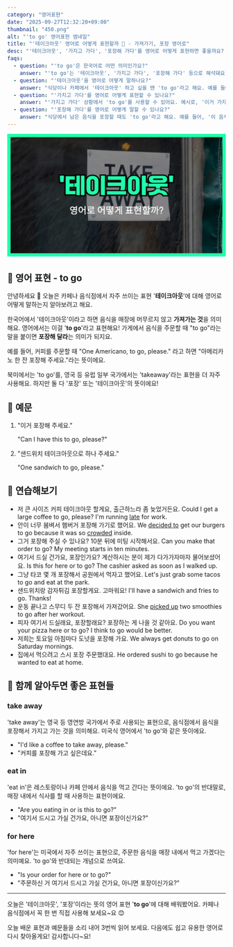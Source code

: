 ```yaml
---
category: "영어표현"
date: "2025-09-27T12:32:20+09:00"
thumbnail: "450.png"
alt: "'to go' 영어표현 썸네일"
title: "'테이크아웃' 영어로 어떻게 표현할까 🥤 - 가져가기, 포장 영어로"
desc: "'테이크아웃', '가지고 가다', '포장해 가다'를 영어로 어떻게 표현하면 좋을까요? '커피를 테이크아웃할 수 있어요?', '이 음식 포장해 주세요.' 등을 영어로 표현하는 법을 배워봅시다. 다양한 예문을 통해서 연습하고 본인의 표현으로 만들어 보세요."
faqs:
  - question: "'to go'은 한국어로 어떤 의미인가요?"
    answer: "'to go'는 '테이크아웃', '가지고 가다', '포장해 가다' 등으로 해석돼요. 주로 음식이나 음료를 식당에서 먹지 않고 가져가는 상황에서 써요."
  - question: "'테이크아웃'을 영어로 어떻게 말하나요?"
    answer: "식당이나 카페에서 '테이크아웃' 하고 싶을 땐 'to go'라고 해요. 예를 들어, '커피 테이크아웃할 수 있어요?'는 'Can I get this coffee to go?'라고 해요."
  - question: "'가지고 가다'를 영어로 어떻게 표현할 수 있나요?"
    answer: "'가지고 가다' 상황에서 'to go'를 사용할 수 있어요. 예시로, '이거 가지고 갈게요.'는 'I'll take this to go.'라고 해요."
  - question: "'포장해 가다'를 영어로 어떻게 말할 수 있나요?"
    answer: "식당에서 남은 음식을 포장할 때도 'to go'라고 해요. 예를 들어, '이 음식 포장해 주세요.'는 'Can I have this to go, please?'라고 말해요."
---
```


!['to go' 영어표현](./450.png)

## 🌟 영어 표현 - to go

안녕하세요 👋 오늘은 카페나 음식점에서 자주 쓰이는 표현 '**테이크아웃**'에 대해 영어로 어떻게 말하는지 알아보려고 해요.

한국어에서 '테이크아웃'이라고 하면 음식을 매장에 머무르지 않고 **가져가는 것**을 의미해요. 영어에서는 이걸 '**to go**'라고 표현해요! 가게에서 음식을 주문할 때 "to go"라는 말을 붙이면 **포장해 달라**는 의미가 되지요.

예를 들어, 커피를 주문할 때 "One Americano, to go, please." 라고 하면 "아메리카노 한 잔 포장해 주세요."라는 뜻이에요.

북미에서는 'to go'를, 영국 등 유럽 일부 국가에서는 'takeaway'라는 표현을 더 자주 사용해요. 하지만 둘 다 '포장' 또는 '테이크아웃'의 뜻이에요!

## 📖 예문

1. "이거 포장해 주세요."

   "Can I have this to go, please?"

2. "샌드위치 테이크아웃으로 하나 주세요."

   "One sandwich to go, please."

## 💬 연습해보기

<ul data-interactive-list>

  <li data-interactive-item>
    <span data-toggler>저 큰 사이즈 커피 테이크아웃 할게요, 출근하느라 좀 늦었거든요.</span>
    <span data-answer>Could I get a large coffee to go, please? I'm running <a href="/blog/in-english/391.late/">late</a> for work.</span>
  </li>

  <li data-interactive-item>
    <span data-toggler>안이 너무 붐벼서 햄버거 포장해 가기로 했어요.</span>
    <span data-answer>We <a href="/blog/in-english/062.decide-to/">decided to</a> get our burgers to go because it was so <a href="/blog/in-english/393.crowded/">crowded</a> inside.</span>
  </li>

  <li data-interactive-item>
    <span data-toggler>그거 포장해 주실 수 있나요? 10분 뒤에 미팅 시작해서요.</span>
    <span data-answer>Can you make that order to go? My meeting starts in ten minutes.</span>
  </li>

  <li data-interactive-item>
    <span data-toggler>여기서 드실 건가요, 포장인가요? 계산하시는 분이 제가 다가가자마자 물어보셨어요.</span>
    <span data-answer>Is this for here or to go? The cashier asked as soon as I walked up.</span>
  </li>

  <li data-interactive-item>
    <span data-toggler>그냥 타코 몇 개 포장해서 공원에서 먹자고 했어요.</span>
    <span data-answer>Let's just grab some tacos to go and eat at the park.</span>
  </li>

  <li data-interactive-item>
    <span data-toggler>샌드위치랑 감자튀김 포장할게요. 고마워요!</span>
    <span data-answer>I'll have a sandwich and fries to go. Thanks!</span>
  </li>

  <li data-interactive-item>
    <span data-toggler>운동 끝나고 스무디 두 잔 포장해서 가져갔어요.</span>
    <span data-answer>She <a href="/blog/in-english/178.pick-up/">picked up</a> two smoothies to go after her workout.</span>
  </li>

  <li data-interactive-item>
    <span data-toggler>피자 여기서 드실래요, 포장할래요? 포장하는 게 나을 것 같아요.</span>
    <span data-answer>Do you want your pizza here or to go? I think to go would be better.</span>
  </li>

  <li data-interactive-item>
    <span data-toggler>저희는 토요일 아침마다 도넛을 포장해 가요.</span>
    <span data-answer>We always get donuts to go on Saturday mornings.</span>
  </li>

  <li data-interactive-item>
    <span data-toggler>집에서 먹으려고 스시 포장 주문했대요.</span>
    <span data-answer>He ordered sushi to go because he wanted to eat at home.</span>
  </li>

</ul>

## 🤝 함께 알아두면 좋은 표현들

### take away

'take away'는 영국 등 영연방 국가에서 주로 사용되는 표현으로, 음식점에서 음식을 포장해서 가지고 가는 것을 의미해요. 미국식 영어에서 'to go'와 같은 뜻이에요.

- "I'd like a coffee to take away, please."
- "커피를 포장해 가고 싶은데요."

### eat in

'eat in'은 레스토랑이나 카페 안에서 음식을 먹고 간다는 뜻이에요. 'to go'의 반대말로, 매장 내에서 식사를 할 때 사용하는 표현이에요.

- "Are you eating in or is this to go?"
- "여기서 드시고 가실 건가요, 아니면 포장이신가요?"

### for here

'for here'는 미국에서 자주 쓰이는 표현으로, 주문한 음식을 매장 내에서 먹고 가겠다는 의미예요. 'to go'와 반대되는 개념으로 쓰여요.

- "Is your order for here or to go?"
- "주문하신 거 여기서 드시고 가실 건가요, 아니면 포장이신가요?"

---

오늘은 '테이크아웃', '포장'이라는 뜻의 영어 표현 '**to go**'에 대해 배워봤어요. 카페나 음식점에서 꼭 한 번 직접 사용해 보세요~요 😊

오늘 배운 표현과 예문들을 소리 내어 3번씩 읽어 보세요. 다음에도 쉽고 유용한 영어로 다시 찾아올게요! 감사합니다~요!

